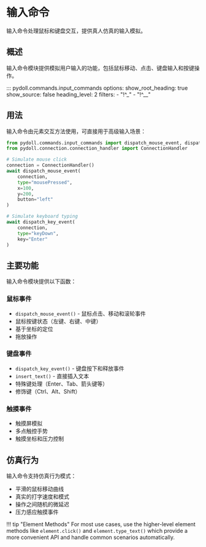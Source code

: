 # 输入命令

输入命令处理鼠标和键盘交互，提供真人仿真的输入模拟。

## 概述

输入命令模块提供模拟用户输入的功能，包括鼠标移动、点击、键盘输入和按键操作。

::: pydoll.commands.input_commands
    options:
      show_root_heading: true
      show_source: false
      heading_level: 2
      filters:
        - "!^_"
        - "!^__"

## 用法

输入命令由元素交互方法使用，可直接用于高级输入场景：

```python
from pydoll.commands.input_commands import dispatch_mouse_event, dispatch_key_event
from pydoll.connection.connection_handler import ConnectionHandler

# Simulate mouse click
connection = ConnectionHandler()
await dispatch_mouse_event(
    connection, 
    type="mousePressed", 
    x=100, 
    y=200, 
    button="left"
)

# Simulate keyboard typing
await dispatch_key_event(
    connection,
    type="keyDown",
    key="Enter"
)
```

## 主要功能

输入命令模块提供以下函数：

### 鼠标事件
- `dispatch_mouse_event()` - 鼠标点击、移动和滚轮事件
- 鼠标按键状态（左键、右键、中键）
- 基于坐标的定位
- 拖放操作


### 键盘事件
- `dispatch_key_event()` - 键盘按下和释放事件
- `insert_text()` - 直接插入文本
- 特殊键处理（Enter、Tab、箭头键等）
- 修饰键（Ctrl、Alt、Shift）


### 触摸事件
- 触摸屏模拟
- 多点触控手势
- 触摸坐标和压力控制

## 仿真行为

输入命令支持仿真行为模式：

- 平滑的鼠标移动曲线
- 真实的打字速度和模式
- 操作之间随机的微延迟
- 压力感应触摸事件

!!! tip "Element Methods"
    For most use cases, use the higher-level element methods like `element.click()` and `element.type_text()` which provide a more convenient API and handle common scenarios automatically. 